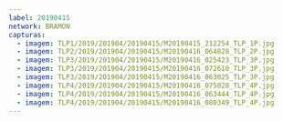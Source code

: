 ```yaml
---
label: 20190415
network: BRAMON
capturas:
  - imagem: TLP1/2019/201904/20190415/M20190415_212254_TLP_1P.jpg
  - imagem: TLP2/2019/201904/20190415/M20190416_064828_TLP_2P.jpg
  - imagem: TLP3/2019/201904/20190415/M20190416_025423_TLP_3P.jpg
  - imagem: TLP3/2019/201904/20190415/M20190416_072610_TLP_3P.jpg
  - imagem: TLP3/2019/201904/20190415/M20190416_063025_TLP_3P.jpg
  - imagem: TLP4/2019/201904/20190415/M20190416_075028_TLP_4P.jpg
  - imagem: TLP4/2019/201904/20190415/M20190416_063444_TLP_4P.jpg
  - imagem: TLP4/2019/201904/20190415/M20190416_080349_TLP_4P.jpg
---
```

